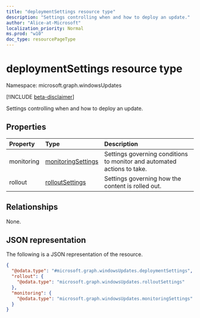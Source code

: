 ```yaml
---
title: "deploymentSettings resource type"
description: "Settings controlling when and how to deploy an update."
author: "Alice-at-Microsoft"
localization_priority: Normal
ms.prod: "w10"
doc_type: resourcePageType
---
```


# deploymentSettings resource type

Namespace: microsoft.graph.windowsUpdates

[!INCLUDE [beta-disclaimer](../../includes/beta-disclaimer.md)]

Settings controlling when and how to deploy an update.

## Properties
|Property|Type|Description|
|:---|:---|:---|
|monitoring|[monitoringSettings](../resources/windowsupdates-monitoringsettings.md)|Settings governing conditions to monitor and automated actions to take.|
|rollout|[rolloutSettings](../resources/windowsupdates-rolloutsettings.md)|Settings governing how the content is rolled out.|

## Relationships
None.

## JSON representation
The following is a JSON representation of the resource.
<!-- {
  "blockType": "resource",
  "@odata.type": "microsoft.graph.windowsUpdates.deploymentSettings"
}
-->
``` json
{
  "@odata.type": "#microsoft.graph.windowsUpdates.deploymentSettings",
  "rollout": {
    "@odata.type": "microsoft.graph.windowsUpdates.rolloutSettings"
  },
  "monitoring": {
    "@odata.type": "microsoft.graph.windowsUpdates.monitoringSettings"
  }
}
```

